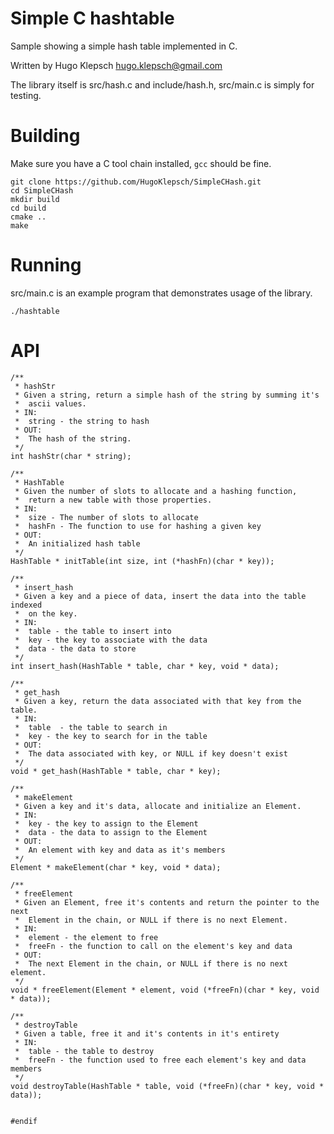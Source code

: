 # Simple C hashtable

Sample showing a simple hash table implemented in C.

Written by Hugo Klepsch
hugo.klepsch@gmail.com

The library itself is src/hash.c and include/hash.h, src/main.c is simply
for testing.

# Building

Make sure you have a C tool chain installed, `gcc` should be fine.
```
git clone https://github.com/HugoKlepsch/SimpleCHash.git
cd SimpleCHash
mkdir build
cd build
cmake ..
make
```

# Running
src/main.c is an example program that demonstrates usage of the library.
```
./hashtable
```

# API
```
/**
 * hashStr
 * Given a string, return a simple hash of the string by summing it's
 *  ascii values.
 * IN:
 *  string - the string to hash
 * OUT:
 *  The hash of the string.
 */
int hashStr(char * string);

/**
 * HashTable
 * Given the number of slots to allocate and a hashing function,
 *  return a new table with those properties.
 * IN:
 *  size - The number of slots to allocate
 *  hashFn - The function to use for hashing a given key
 * OUT:
 *  An initialized hash table
 */
HashTable * initTable(int size, int (*hashFn)(char * key));

/**
 * insert_hash
 * Given a key and a piece of data, insert the data into the table indexed
 *  on the key.
 * IN:
 *  table - the table to insert into
 *  key - the key to associate with the data
 *  data - the data to store
 */
int insert_hash(HashTable * table, char * key, void * data);

/**
 * get_hash
 * Given a key, return the data associated with that key from the table.
 * IN:
 *  table  - the table to search in
 *  key - the key to search for in the table
 * OUT:
 *  The data associated with key, or NULL if key doesn't exist
 */
void * get_hash(HashTable * table, char * key);

/**
 * makeElement
 * Given a key and it's data, allocate and initialize an Element.
 * IN:
 *  key - the key to assign to the Element
 *  data - the data to assign to the Element
 * OUT:
 *  An element with key and data as it's members
 */
Element * makeElement(char * key, void * data);

/**
 * freeElement
 * Given an Element, free it's contents and return the pointer to the next
 *  Element in the chain, or NULL if there is no next Element.
 * IN:
 *  element - the element to free
 *  freeFn - the function to call on the element's key and data
 * OUT:
 *  The next Element in the chain, or NULL if there is no next element.
 */
void * freeElement(Element * element, void (*freeFn)(char * key, void * data));

/**
 * destroyTable
 * Given a table, free it and it's contents in it's entirety
 * IN:
 *  table - the table to destroy
 *  freeFn - the function used to free each element's key and data members
 */
void destroyTable(HashTable * table, void (*freeFn)(char * key, void * data));


#endif
```
